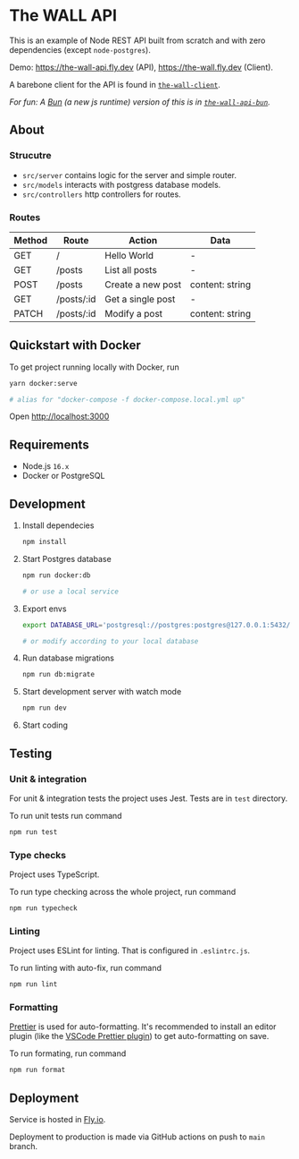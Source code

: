 # The WALL API

This is an example of Node REST API built from scratch and with zero dependencies (except `node-postgres`).

Demo: https://the-wall-api.fly.dev (API), https://the-wall.fly.dev (Client).

A barebone client for the API is found in [`the-wall-client`](https://github.com/jmerilainen/the-wall-client).

*For fun: A [Bun](https://bun.sh) (a new js runtime) version of this is in [`the-wall-api-bun`](https://github.com/jmerilainen/the-wall-api-bun).*

## About

### Strucutre

* `src/server` contains logic for the server and simple router.
* `src/models` interacts with postgress database models.
* `src/controllers` http controllers for routes.

### Routes

| Method | Route      | Action            | Data            |
| ------ | ---------- | ----------------- | --------------- |
| GET    | /          | Hello World       | -               |
| GET    | /posts     | List all posts    | -               |
| POST   | /posts     | Create a new post | content: string |
| GET    | /posts/:id | Get a single post | -               |
| PATCH  | /posts/:id | Modify a post     | content: string |

## Quickstart with Docker

To get project running locally with Docker, run

```sh
yarn docker:serve

# alias for "docker-compose -f docker-compose.local.yml up"
```

Open [http://localhost:3000](http://localhost:3000)

## Requirements

- Node.js `16.x`
- Docker or PostgreSQL

## Development

1. Install dependecies

    ```sh
    npm install
    ```

2. Start Postgres database

    ```sh
    npm run docker:db

    # or use a local service
    ```

3. Export envs

    ```sh
    export DATABASE_URL='postgresql://postgres:postgres@127.0.0.1:5432/main'

    # or modify according to your local database
    ```

3. Run database migrations

    ```sh
    npm run db:migrate
    ```

4. Start development server with watch mode

    ```sh
    npm run dev
    ```

5. Start coding

## Testing

### Unit & integration

For unit & integration tests the project uses Jest. Tests are in `test` directory.

To run unit tests run command

```sh
npm run test
```

### Type checks

Project uses TypeScript.

To run type checking across the whole project, run command

```sh
npm run typecheck
```

### Linting

Project uses ESLint for linting. That is configured in `.eslintrc.js`.

To run linting with auto-fix, run command

```sh
npm run lint
```

### Formatting

[Prettier](https://prettier.io/) is used for auto-formatting. It's recommended to install an editor plugin (like the [VSCode Prettier plugin](https://marketplace.visualstudio.com/items?itemName=esbenp.prettier-vscode)) to get auto-formatting on save.

To run formating, run command

```sh
npm run format
```

## Deployment

Service is hosted in [Fly.io](https://fly.io).

Deployment to production is made via GitHub actions on push to `main` branch.
